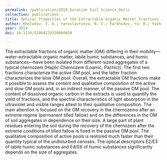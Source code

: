 ```yaml
---
permalink: /publication/2019_Eurasian Soil Science_Optic
collection: publications
title: Optical Properties of the Extractable Organic Matter Fractions in Typical Chernozems of Long-Term Field Experiments
author: Kholodov, V. A.; Yaroslavtseva, N. V.; Farkhodov, Yu. R.; Yashin, M. A.; Lazarev, V. I.; Iliyn, B. S.; Philippova, O. I.; Volikov, A. B.; Ivanov, A. L.
year: 2019
doi: 10.1134/S1064229320060058

---
```


The extractable fractions of organic matter (OM) differing in their mobility—water-extractable organic matter, labile humic substances, and humic substances—have been isolated from different-sized aggregates of a typical chernozem (Haplic Chernozem (Loamic, Pachic)). The first two fractions characterize the active OM pool, and the latter fraction characterizes the slow OM pool. Overall, the extractable OM fractions make it possible to assess the content and qualitative composition of the active and slow OM pools and, in an indirect manner, of the passive OM pool. The content of dissolved organic carbon in the extracts is used to quantify the yield of fractions, and the spectral characteristics of light absorption in the ultraviolet and visible ranges attest to their qualitative composition. The main attention is focused on the OM recovery in the chernozems after an extreme regime (permanent tilled fallow) and on the differences in the OM of soil aggregates in dependence on their size. A large part of plant residues entering the soil during the recovery of the chernozem after the extreme conditions of tilled fallow is fixed in the passive OM pool. The qualitative composition of active pools is restored much faster than their quantity typical of the undisturbed cenoses. The optical descriptors E2/E3 of labile humic substances and E4/E6 of humic substances significantly depends on the size of aggregates.
